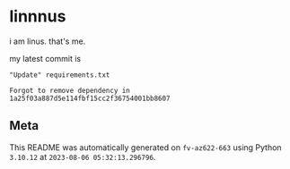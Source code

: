 # linnnus

i am linus. that's me.

my latest commit is

```
"Update" requirements.txt

Forgot to remove dependency in 1a25f03a887d5e114fbf15cc2f36754001bb8607
```

## Meta

This README was automatically generated on `fv-az622-663` using Python
`3.10.12` at `2023-08-06 05:32:13.296796`.
